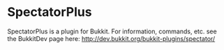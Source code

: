 SpectatorPlus
=============
SpectatorPlus is a plugin for Bukkit. For information, commands, etc. see the BukkitDev page here: http://dev.bukkit.org/bukkit-plugins/spectator/

